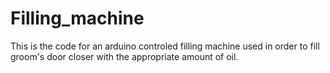 # Filling_machine
This is the code for an arduino controled filling machine used in order to fill groom's door closer with the appropriate amount of oil. 
